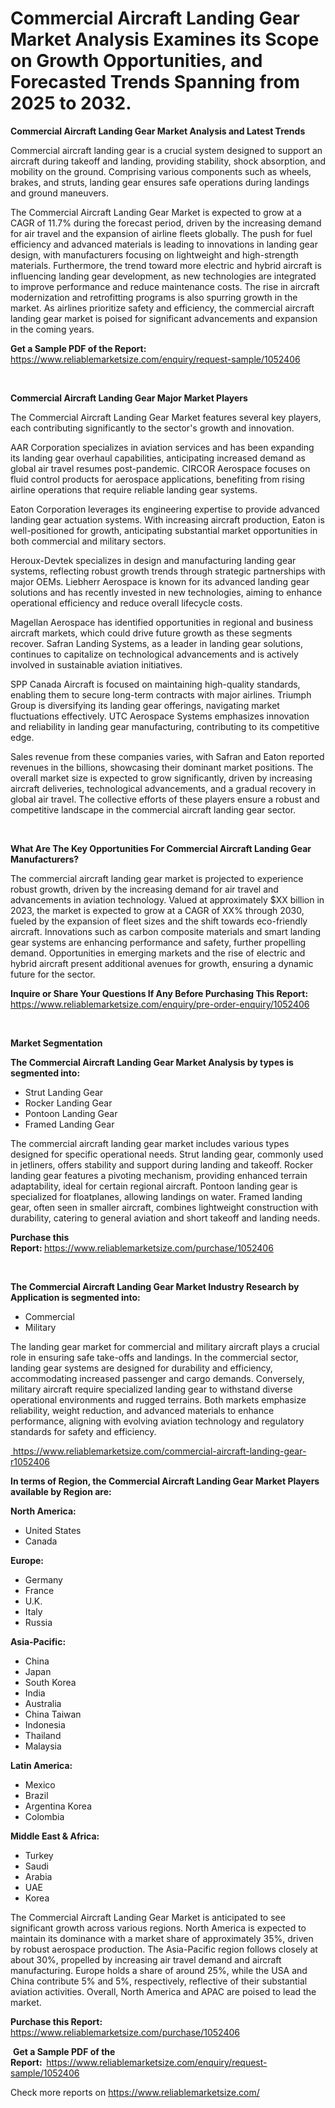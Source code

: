<p><h1>Commercial Aircraft Landing Gear Market Analysis Examines its Scope on Growth Opportunities, and Forecasted Trends Spanning from 2025 to 2032.</h1></p><p><strong>Commercial Aircraft Landing Gear Market Analysis and Latest Trends</strong></p>
<p><p>Commercial aircraft landing gear is a crucial system designed to support an aircraft during takeoff and landing, providing stability, shock absorption, and mobility on the ground. Comprising various components such as wheels, brakes, and struts, landing gear ensures safe operations during landings and ground maneuvers.</p><p>The Commercial Aircraft Landing Gear Market is expected to grow at a CAGR of 11.7% during the forecast period, driven by the increasing demand for air travel and the expansion of airline fleets globally. The push for fuel efficiency and advanced materials is leading to innovations in landing gear design, with manufacturers focusing on lightweight and high-strength materials. Furthermore, the trend toward more electric and hybrid aircraft is influencing landing gear development, as new technologies are integrated to improve performance and reduce maintenance costs. The rise in aircraft modernization and retrofitting programs is also spurring growth in the market. As airlines prioritize safety and efficiency, the commercial aircraft landing gear market is poised for significant advancements and expansion in the coming years.</p></p>
<p><strong>Get a Sample PDF of the Report:&nbsp;</strong> <a href="https://www.reliablemarketsize.com/enquiry/request-sample/1052406?utm_campaign=1131&utm_medium=2&utm_source=Github&utm_content=ia&utm_term=22022025&utm_id=commercial-aircraft-landing-gear">https://www.reliablemarketsize.com/enquiry/request-sample/1052406</a></p>
<p>&nbsp;</p>
<p><strong>Commercial Aircraft Landing Gear Major Market Players</strong></p>
<p><p>The Commercial Aircraft Landing Gear Market features several key players, each contributing significantly to the sector's growth and innovation. </p><p>AAR Corporation specializes in aviation services and has been expanding its landing gear overhaul capabilities, anticipating increased demand as global air travel resumes post-pandemic. CIRCOR Aerospace focuses on fluid control products for aerospace applications, benefiting from rising airline operations that require reliable landing gear systems.</p><p>Eaton Corporation leverages its engineering expertise to provide advanced landing gear actuation systems. With increasing aircraft production, Eaton is well-positioned for growth, anticipating substantial market opportunities in both commercial and military sectors.</p><p>Heroux-Devtek specializes in design and manufacturing landing gear systems, reflecting robust growth trends through strategic partnerships with major OEMs. Liebherr Aerospace is known for its advanced landing gear solutions and has recently invested in new technologies, aiming to enhance operational efficiency and reduce overall lifecycle costs.</p><p>Magellan Aerospace has identified opportunities in regional and business aircraft markets, which could drive future growth as these segments recover. Safran Landing Systems, as a leader in landing gear solutions, continues to capitalize on technological advancements and is actively involved in sustainable aviation initiatives.</p><p>SPP Canada Aircraft is focused on maintaining high-quality standards, enabling them to secure long-term contracts with major airlines. Triumph Group is diversifying its landing gear offerings, navigating market fluctuations effectively. UTC Aerospace Systems emphasizes innovation and reliability in landing gear manufacturing, contributing to its competitive edge.</p><p>Sales revenue from these companies varies, with Safran and Eaton reported revenues in the billions, showcasing their dominant market positions. The overall market size is expected to grow significantly, driven by increasing aircraft deliveries, technological advancements, and a gradual recovery in global air travel. The collective efforts of these players ensure a robust and competitive landscape in the commercial aircraft landing gear sector.</p></p>
<p>&nbsp;</p>
<p><strong>What Are The Key Opportunities For Commercial Aircraft Landing Gear Manufacturers?</strong></p>
<p><p>The commercial aircraft landing gear market is projected to experience robust growth, driven by the increasing demand for air travel and advancements in aviation technology. Valued at approximately $XX billion in 2023, the market is expected to grow at a CAGR of XX% through 2030, fueled by the expansion of fleet sizes and the shift towards eco-friendly aircraft. Innovations such as carbon composite materials and smart landing gear systems are enhancing performance and safety, further propelling demand. Opportunities in emerging markets and the rise of electric and hybrid aircraft present additional avenues for growth, ensuring a dynamic future for the sector.</p></p>
<p><strong>Inquire or Share Your Questions If Any Before Purchasing This Report:</strong> <a href="https://www.reliablemarketsize.com/enquiry/pre-order-enquiry/1052406?utm_campaign=1131&utm_medium=2&utm_source=Github&utm_content=ia&utm_term=22022025&utm_id=commercial-aircraft-landing-gear">https://www.reliablemarketsize.com/enquiry/pre-order-enquiry/1052406</a></p>
<p>&nbsp;</p>
<p><strong>Market Segmentation</strong></p>
<p><strong>The Commercial Aircraft Landing Gear Market Analysis by types is segmented into:</strong></p>
<p><ul><li>Strut Landing Gear</li><li>Rocker Landing Gear</li><li>Pontoon Landing Gear</li><li>Framed Landing Gear</li></ul></p>
<p><p>The commercial aircraft landing gear market includes various types designed for specific operational needs. Strut landing gear, commonly used in jetliners, offers stability and support during landing and takeoff. Rocker landing gear features a pivoting mechanism, providing enhanced terrain adaptability, ideal for certain regional aircraft. Pontoon landing gear is specialized for floatplanes, allowing landings on water. Framed landing gear, often seen in smaller aircraft, combines lightweight construction with durability, catering to general aviation and short takeoff and landing needs.</p></p>
<p><strong>Purchase this Report:&nbsp;</strong><a href="https://www.reliablemarketsize.com/purchase/1052406?utm_campaign=1131&utm_medium=2&utm_source=Github&utm_content=ia&utm_term=22022025&utm_id=commercial-aircraft-landing-gear">https://www.reliablemarketsize.com/purchase/1052406</a></p>
<p>&nbsp;</p>
<p><strong>The Commercial Aircraft Landing Gear Market Industry Research by Application is segmented into:</strong></p>
<p><ul><li>Commercial</li><li>Military</li></ul></p>
<p><p>The landing gear market for commercial and military aircraft plays a crucial role in ensuring safe take-offs and landings. In the commercial sector, landing gear systems are designed for durability and efficiency, accommodating increased passenger and cargo demands. Conversely, military aircraft require specialized landing gear to withstand diverse operational environments and rugged terrains. Both markets emphasize reliability, weight reduction, and advanced materials to enhance performance, aligning with evolving aviation technology and regulatory standards for safety and efficiency.</p></p>
<p><a href="https://www.reliablemarketsize.com/commercial-aircraft-landing-gear-r1052406?utm_campaign=1131&utm_medium=2&utm_source=Github&utm_content=ia&utm_term=22022025&utm_id=commercial-aircraft-landing-gear">&nbsp;https://www.reliablemarketsize.com/commercial-aircraft-landing-gear-r1052406</a></p>
<p><strong>In terms of Region, the Commercial Aircraft Landing Gear Market Players available by Region are:</strong></p>
<p>
    <p> <strong> North America: </strong>
        <ul>
            <li>United States</li>
            <li>Canada</li>
        </ul>
        </p> 
    <p> <strong> Europe: </strong>
        <ul>
            <li>Germany</li>
            <li>France</li>
            <li>U.K.</li>
            <li>Italy</li>
            <li>Russia</li>
        </ul>
        </p> 
    <p> <strong> Asia-Pacific: </strong>
        <ul>
            <li>China</li>
            <li>Japan</li>
            <li>South Korea</li>
            <li>India</li>
            <li>Australia</li>
            <li>China Taiwan</li>
            <li>Indonesia</li>
            <li>Thailand</li>
            <li>Malaysia</li>
        </ul>
        </p> 
    <p> <strong> Latin America: </strong>
        <ul>
            <li>Mexico</li>
            <li>Brazil</li>
            <li>Argentina Korea</li>
            <li>Colombia</li>
        </ul>
        </p> 
    <p> <strong> Middle East & Africa: </strong>
        <ul>
            <li>Turkey</li>
            <li>Saudi</li>
            <li>Arabia</li>
            <li>UAE</li>
            <li>Korea</li>
        </ul>
    </p>
    </p>
<p><p>The Commercial Aircraft Landing Gear Market is anticipated to see significant growth across various regions. North America is expected to maintain its dominance with a market share of approximately 35%, driven by robust aerospace production. The Asia-Pacific region follows closely at about 30%, propelled by increasing air travel demand and aircraft manufacturing. Europe holds a share of around 25%, while the USA and China contribute 5% and 5%, respectively, reflective of their substantial aviation activities. Overall, North America and APAC are poised to lead the market.</p></p>
<p><strong>Purchase this Report: </strong><a href="https://www.reliablemarketsize.com/purchase/1052406?utm_campaign=1131&utm_medium=2&utm_source=Github&utm_content=ia&utm_term=22022025&utm_id=commercial-aircraft-landing-gear">https://www.reliablemarketsize.com/purchase/1052406</a></p>
<p>&nbsp;<strong>Get a Sample PDF of the Report:&nbsp;&nbsp;</strong><a href="https://www.reliablemarketsize.com/enquiry/request-sample/1052406?utm_campaign=1131&utm_medium=2&utm_source=Github&utm_content=ia&utm_term=22022025&utm_id=commercial-aircraft-landing-gear">https://www.reliablemarketsize.com/enquiry/request-sample/1052406</a></p>
<p><strong></strong></p>
<p>Check more reports on <a href="https://www.reliablemarketsize.com/?utm_campaign=1131&utm_medium=2&utm_source=Github&utm_content=ia&utm_term=22022025&utm_id=commercial-aircraft-landing-gear">https://www.reliablemarketsize.com/</a></p>
